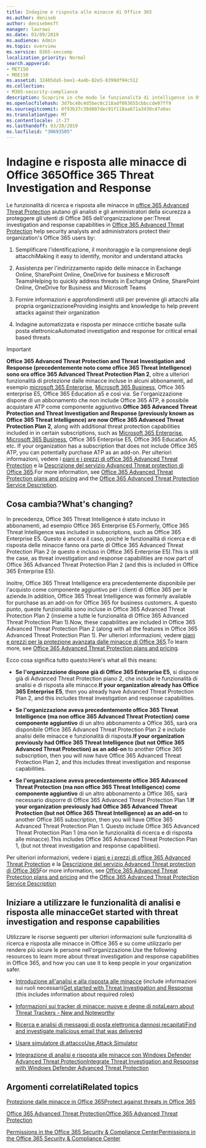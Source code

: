 ```yaml
---
title: Indagine e risposta alle minacce di Office 365
ms.author: deniseb
author: denisebmsft
manager: laurawi
ms.date: 03/09/2019
ms.audience: Admin
ms.topic: overview
ms.service: O365-seccomp
localization_priority: Normal
search.appverid:
- MET150
- MOE150
ms.assetid: 32405da5-bee1-4a4b-82e5-8399df94c512
ms.collection:
- M365-security-compliance
description: Scoprire in che modo le funzionalità di intelligence in Office 365 Advanced Threat Protection consentono di ricercare le minacce per la propria organizzazione, di rispondere a malware, phishing e altri attacchi che Office 365 ha rilevato per conto dell'utente e di cercare una minaccia indicatori.
ms.openlocfilehash: 3d7bc40c4d5bec0c218adf093655cbbccde07ff9
ms.sourcegitcommit: 0f93b37c39d807dec91f118aa671a3430c47a9ac
ms.translationtype: MT
ms.contentlocale: it-IT
ms.lasthandoff: 03/20/2019
ms.locfileid: "30693505"
---
```

# <a name="office-365-threat-investigation-and-response"></a><span data-ttu-id="53e02-103">Indagine e risposta alle minacce di Office 365</span><span class="sxs-lookup"><span data-stu-id="53e02-103">Office 365 Threat Investigation and Response</span></span>

<span data-ttu-id="53e02-104">Le funzionalità di ricerca e risposta alle minacce in [office 365 Advanced Threat Protection](office-365-atp.md) aiutano gli analisti e gli amministratori della sicurezza a proteggere gli utenti di Office 365 dell'organizzazione per:</span><span class="sxs-lookup"><span data-stu-id="53e02-104">Threat investigation and response capabilities in [Office 365 Advanced Threat Protection](office-365-atp.md) help security analysts and administrators protect their organization's Office 365 users by:</span></span>
  
1. <span data-ttu-id="53e02-105">Semplificare l'identificazione, il monitoraggio e la comprensione degli attacchi</span><span class="sxs-lookup"><span data-stu-id="53e02-105">Making it easy to identify, monitor and understand attacks</span></span>
    
2. <span data-ttu-id="53e02-106">Assistenza per l'indirizzamento rapido delle minacce in Exchange Online, SharePoint Online, OneDrive for business e Microsoft Teams</span><span class="sxs-lookup"><span data-stu-id="53e02-106">Helping to quickly address threats in Exchange Online, SharePoint Online, OneDrive for Business and Microsoft Teams</span></span>
    
3. <span data-ttu-id="53e02-107">Fornire informazioni e approfondimenti utili per prevenire gli attacchi alla propria organizzazione</span><span class="sxs-lookup"><span data-stu-id="53e02-107">Providing insights and knowledge to help prevent attacks against their organization</span></span>

4. <span data-ttu-id="53e02-108">Indagine automatizzata e risposta per minacce critiche basate sulla posta elettronica</span><span class="sxs-lookup"><span data-stu-id="53e02-108">Automated investigation and response for critical email based threats</span></span>
    
> [!IMPORTANT]
> <span data-ttu-id="53e02-109">**Office 365 Advanced Threat Protection and Threat Investigation and Response (precedentemente noto come office 365 Threat Intelligence) sono ora office 365 Advanced Threat Protection Plan 2**, oltre a ulteriori funzionalità di protezione dalle minacce incluse in alcuni abbonamenti, ad esempio [microsoft 365 Enterprise](https://www.microsoft.com/microsoft-365/enterprise/home), [Microsoft 365 Business](https://www.microsoft.com/microsoft-365/business), Office 365 enterprise E5, Office 365 Education a5 e così via. Se l'organizzazione dispone di un abbonamento che non include Office 365 ATP, è possibile acquistare ATP come componente aggiuntivo.</span><span class="sxs-lookup"><span data-stu-id="53e02-109">**Office 365 Advanced Threat Protection and Threat Investigation and Response (previously known as Office 365 Threat Intelligence) are now Office 365 Advanced Threat Protection Plan 2**, along with additional threat protection capabilities included in in certain subscriptions, such as [Microsoft 365 Enterprise](https://www.microsoft.com/microsoft-365/enterprise/home), [Microsoft 365 Business](https://www.microsoft.com/microsoft-365/business), Office 365 Enterprise E5, Office 365 Education A5, etc. If your organization has a subscription that does not include Office 365 ATP, you can potentially purchase ATP as an add-on.</span></span> <span data-ttu-id="53e02-110">Per ulteriori informazioni, vedere i [piani e i prezzi di office 365 Advanced Threat Protection](https://products.office.com/exchange/advance-threat-protection) e la [Descrizione del servizio Advanced Threat protection di Office 365](https://docs.microsoft.com/office365/servicedescriptions/office-365-advanced-threat-protection-service-description#whats-new-in-office-365-advanced-threat-protection-atp).</span><span class="sxs-lookup"><span data-stu-id="53e02-110">For more information, see [Office 365 Advanced Threat Protection plans and pricing](https://products.office.com/exchange/advance-threat-protection) and the [Office 365 Advanced Threat Protection Service Description](https://docs.microsoft.com/office365/servicedescriptions/office-365-advanced-threat-protection-service-description#whats-new-in-office-365-advanced-threat-protection-atp).</span></span> 
  
## <a name="whats-changing"></a><span data-ttu-id="53e02-111">Cosa cambia?</span><span class="sxs-lookup"><span data-stu-id="53e02-111">What's changing?</span></span>

<span data-ttu-id="53e02-112">In precedenza, Office 365 Threat Intelligence è stato incluso in abbonamenti, ad esempio Office 365 Enterprise E5.</span><span class="sxs-lookup"><span data-stu-id="53e02-112">Formerly, Office 365 Threat Intelligence was included in subscriptions, such as Office 365 Enterprise E5.</span></span> <span data-ttu-id="53e02-113">Questo è ancora il caso, poiché le funzionalità di ricerca e di risposta delle minacce fanno ora parte di Office 365 Advanced Threat Protection Plan 2 (e questo è incluso in Office 365 Enterprise E5).</span><span class="sxs-lookup"><span data-stu-id="53e02-113">This is still the case, as threat investigation and response capabilities are now part of Office 365 Advanced Threat Protection Plan 2 (and this is included in Office 365 Enterprise E5).</span></span> 

<span data-ttu-id="53e02-114">Inoltre, Office 365 Threat Intelligence era precedentemente disponibile per l'acquisto come componente aggiuntivo per i clienti di Office 365 per le aziende.</span><span class="sxs-lookup"><span data-stu-id="53e02-114">In addition, Office 365 Threat Intelligence was formerly available for purchase as an add-on for Office 365 for business customers.</span></span> <span data-ttu-id="53e02-115">A questo punto, queste funzionalità sono incluse in Office 365 Advanced Threat Protection Plan 2 (insieme a tutte le funzionalità di Office 365 Advanced Threat Protection Plan 1).</span><span class="sxs-lookup"><span data-stu-id="53e02-115">Now, these capabilities are included in Office 365 Advanced Threat Protection Plan 2 (along with all the features in Office 365 Advanced Threat Protection Plan 1).</span></span> <span data-ttu-id="53e02-116">Per ulteriori informazioni, vedere [piani e prezzi per la protezione avanzata dalle minacce di Office 365](https://products.office.com/exchange/advance-threat-protection).</span><span class="sxs-lookup"><span data-stu-id="53e02-116">To learn more, see [Office 365 Advanced Threat Protection plans and pricing](https://products.office.com/exchange/advance-threat-protection).</span></span>

<span data-ttu-id="53e02-117">Ecco cosa significa tutto questo:</span><span class="sxs-lookup"><span data-stu-id="53e02-117">Here's what all this means:</span></span>

- <span data-ttu-id="53e02-118">**Se l'organizzazione dispone già di Office 365 Enterprise E5**, si dispone già di Advanced Threat Protection piano 2, che include le funzionalità di analisi e di risposta alle minacce.</span><span class="sxs-lookup"><span data-stu-id="53e02-118">**If your organization already has Office 365 Enterprise E5**, then you already have Advanced Threat Protection Plan 2, and this includes threat investigation and response capabilities.</span></span>

- <span data-ttu-id="53e02-119">**Se l'organizzazione aveva precedentemente office 365 Threat Intelligence (ma non office 365 Advanced Threat Protection) come componente aggiuntivo** di un altro abbonamento a Office 365, sarà ora disponibile Office 365 Advanced Threat Protection Plan 2 e include analisi delle minacce e funzionalità di risposta.</span><span class="sxs-lookup"><span data-stu-id="53e02-119">**If your organization previously had Office 365 Threat Intelligence (but not Office 365 Advanced Threat Protection) as an add-on** to another Office 365 subscription, then you will now have Office 365 Advanced Threat Protection Plan 2, and this includes threat investigation and response capabilities.</span></span> 

- <span data-ttu-id="53e02-120">**Se l'organizzazione aveva precedentemente office 365 Advanced Threat Protection (ma non office 365 Threat Intelligence) come componente aggiuntivo** di un altro abbonamento a Office 365, sarà necessario disporre di Office 365 Advanced Threat Protection Plan 1.</span><span class="sxs-lookup"><span data-stu-id="53e02-120">**If your organization previously had Office 365 Advanced Threat Protection (but not Office 365 Threat Intelligence) as an add-on** to another Office 365 subscription, then you will have Office 365 Advanced Threat Protection Plan 1.</span></span> <span data-ttu-id="53e02-121">Questo include Office 365 Advanced Threat Protection Plan 1 (ma non le funzionalità di ricerca e di risposta alle minacce).</span><span class="sxs-lookup"><span data-stu-id="53e02-121">This includes Office 365 Advanced Threat Protection Plan 1, (but not threat investigation and response capabilities).</span></span>

<span data-ttu-id="53e02-122">Per ulteriori informazioni, vedere i [piani e i prezzi di office 365 Advanced Threat Protection](https://products.office.com/exchange/advance-threat-protection) e la [Descrizione del servizio Advanced Threat protection di Office 365](https://docs.microsoft.com/office365/servicedescriptions/office-365-advanced-threat-protection-service-description#whats-new-in-office-365-advanced-threat-protection-atp)</span><span class="sxs-lookup"><span data-stu-id="53e02-122">For more information, see [Office 365 Advanced Threat Protection plans and pricing](https://products.office.com/exchange/advance-threat-protection) and the [Office 365 Advanced Threat Protection Service Description](https://docs.microsoft.com/office365/servicedescriptions/office-365-advanced-threat-protection-service-description#whats-new-in-office-365-advanced-threat-protection-atp)</span></span>

## <a name="get-started-with-threat-investigation-and-response-capabilities"></a><span data-ttu-id="53e02-123">Iniziare a utilizzare le funzionalità di analisi e risposta alle minacce</span><span class="sxs-lookup"><span data-stu-id="53e02-123">Get started with threat investigation and response capabilities</span></span>

<span data-ttu-id="53e02-124">Utilizzare le risorse seguenti per ulteriori informazioni sulle funzionalità di ricerca e risposta alle minacce in Office 365 e su come utilizzarlo per rendere più sicure le persone nell'organizzazione.</span><span class="sxs-lookup"><span data-stu-id="53e02-124">Use the following resources to learn more about threat investigation and response capabilities in Office 365, and how you can use it to keep people in your organization safer.</span></span>
  
- <span data-ttu-id="53e02-125">[Introduzione all'analisi e alla risposta alle minacce](get-started-with-ti.md) (include informazioni sui ruoli necessari)</span><span class="sxs-lookup"><span data-stu-id="53e02-125">[Get started with Threat Investigation and Response](get-started-with-ti.md) (this includes information about required roles)</span></span> 
    
- [<span data-ttu-id="53e02-126">Informazioni sui tracker di minacce: nuove e degne di nota</span><span class="sxs-lookup"><span data-stu-id="53e02-126">Learn about Threat Trackers - New and Noteworthy</span></span>](threat-trackers.md)
    
- [<span data-ttu-id="53e02-127">Ricerca e analisi di messaggi di posta elettronica dannosi recapitati</span><span class="sxs-lookup"><span data-stu-id="53e02-127">Find and investigate malicious email that was delivered</span></span>](investigate-malicious-email-that-was-delivered.md)
    
- [<span data-ttu-id="53e02-128">Usare simulatore di attacco</span><span class="sxs-lookup"><span data-stu-id="53e02-128">Use Attack Simulator</span></span>](attack-simulator.md)
    
- [<span data-ttu-id="53e02-129">Integrazione di analisi e risposta alle minacce con Windows Defender Advanced Threat Protection</span><span class="sxs-lookup"><span data-stu-id="53e02-129">Integrate Threat Investigation and Response with Windows Defender Advanced Threat Protection</span></span>](integrate-office-365-ti-with-wdatp.md)
    
## <a name="related-topics"></a><span data-ttu-id="53e02-130">Argomenti correlati</span><span class="sxs-lookup"><span data-stu-id="53e02-130">Related topics</span></span>

[<span data-ttu-id="53e02-131">Protezione dalle minacce in Office 365</span><span class="sxs-lookup"><span data-stu-id="53e02-131">Protect against threats in Office 365</span></span>](protect-against-threats.md)
  
[<span data-ttu-id="53e02-132">Office 365 Advanced Threat Protection</span><span class="sxs-lookup"><span data-stu-id="53e02-132">Office 365 Advanced Threat Protection</span></span>](office-365-atp.md)
  
[<span data-ttu-id="53e02-133">Permissions in the Office 365 Security &amp; Compliance Center</span><span class="sxs-lookup"><span data-stu-id="53e02-133">Permissions in the Office 365 Security &amp; Compliance Center</span></span>](permissions-in-the-security-and-compliance-center.md)
 
